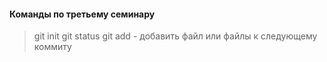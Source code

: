 #### Команды по третьему семинару
> git init
>git status 
>git add - добавить файл или файлы к следующему коммиту